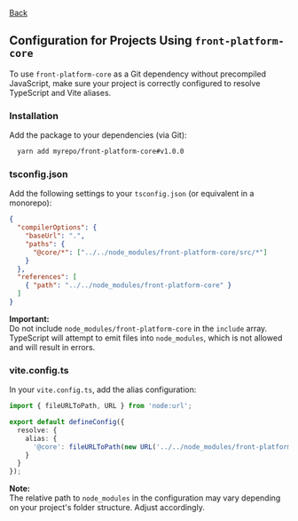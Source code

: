 [Back](../readme.md)

## Configuration for Projects Using `front-platform-core`

To use `front-platform-core` as a Git dependency without precompiled JavaScript, make sure your project is correctly configured to resolve TypeScript and Vite aliases.

### Installation

Add the package to your dependencies (via Git):

```bash
  yarn add myrepo/front-platform-core#v1.0.0
```

### tsconfig.json

Add the following settings to your `tsconfig.json` (or equivalent in a monorepo):

```json
{
  "compilerOptions": {
    "baseUrl": ".",
    "paths": {
      "@core/*": ["../../node_modules/front-platform-core/src/*"]
    }
  },
  "references": [
    { "path": "../../node_modules/front-platform-core" }
  ]
}
```

**Important:**  
Do not include `node_modules/front-platform-core` in the `include` array.  
TypeScript will attempt to emit files into `node_modules`, which is not allowed and will result in errors.

### vite.config.ts

In your `vite.config.ts`, add the alias configuration:

```ts
import { fileURLToPath, URL } from 'node:url';

export default defineConfig({
  resolve: {
    alias: {
      '@core': fileURLToPath(new URL('../../node_modules/front-platform-core/src', import.meta.url))
    }
  }
});
```

**Note:**  
The relative path to `node_modules` in the configuration may vary depending on your project's folder structure. Adjust accordingly.
